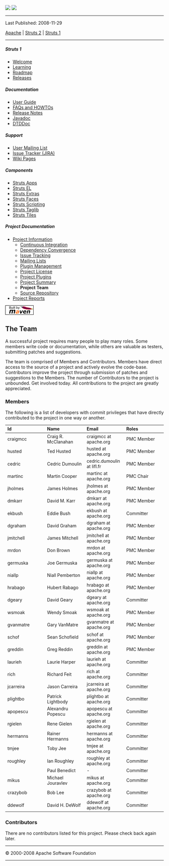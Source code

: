 <span id="bannerLeft">[![](http://www.apache.org/images/asf-logo.gif)](http://www.apache.org/)</span> <span id="bannerRight">[![](images/struts.gif)]()</span>

------------------------------------------------------------------------

Last Published: 2008-11-29

[Apache](http://www.apache.org/) | [Struts 2](2.x/) | [Struts 1](1.x/)

------------------------------------------------------------------------

##### Struts 1

-   [Welcome](index.html.md)
-   [Learning](learning.html.md)
-   [Roadmap](roadmap.html.md)
-   [Releases](downloads.html.md)

##### Documentation

-   [User Guide](userGuide/index.html.md)
-   [FAQs and HOWTOs](faqs/index.html.md)
-   [Release Notes](userGuide/release-notes.html.md)
-   [Javadoc](apidocs/index.html.md)
-   [DTDDoc](dtddoc/index.html.md)

##### Support

-   [User Mailing List](mail.html.md)
-   [Issue Tracker (JIRA)](http://issues.apache.org/struts/)
-   [Wiki Pages](http://wiki.apache.org/struts/)

##### Components

-   [Struts Apps](struts-apps/index.html.md)
-   [Struts EL](struts-el/index.html.md)
-   [Struts Extras](struts-extras/index.html.md)
-   [Struts Faces](struts-faces/index.html.md)
-   [Struts Scripting](struts-scripting/index.html.md)
-   [Struts Taglib](struts-taglib/index.html.md)
-   [Struts Tiles](struts-tiles/index.html.md)

##### Project Documentation

-   [Project Information](project-info.html.md)
    -   [Continuous Integration](integration.html.md)
    -   [Dependency Convergence](dependency-convergence.html.md)
    -   [Issue Tracking](issue-tracking.html.md)
    -   [Mailing Lists](mail-lists.html.md)
    -   [Plugin Management](plugin-management.html.md)
    -   [Project License](license.html.md)
    -   [Project Plugins](plugins.html.md)
    -   [Project Summary](project-summary.html.md)
    -   **Project Team**
    -   [Source Repository](source-repository.html.md)
-   [Project Reports](project-reports.html.md)

[![Built by Maven](./images/logos/maven-feather.png)](http://maven.apache.org/ "Built by Maven")

The Team
--------

A successful project requires many people to play many roles. Some members write code or documentation, while others are valuable as testers, submitting patches and suggestions.

The team is comprised of Members and Contributors. Members have direct access to the source of a project and actively evolve the code-base. Contributors improve the project through submission of patches and suggestions to the Members. The number of Contributors to the project is unbounded. Get involved today. All contributions to the project are greatly appreciated.

### Members

The following is a list of developers with commit privileges that have directly contributed to the project in one way or another.

<table>
<colgroup>
<col width="25%" />
<col width="25%" />
<col width="25%" />
<col width="25%" />
</colgroup>
<thead>
<tr class="header">
<th align="left">Id</th>
<th align="left">Name</th>
<th align="left">Email</th>
<th align="left">Roles</th>
</tr>
</thead>
<tbody>
<tr class="odd">
<td align="left"><span id="craigmcc"></span>craigmcc</td>
<td align="left">Craig R. McClanahan</td>
<td align="left">craigmcc at apache.org</td>
<td align="left">PMC Member</td>
</tr>
<tr class="even">
<td align="left"><span id="husted"></span>husted</td>
<td align="left">Ted Husted</td>
<td align="left">husted at apache.org</td>
<td align="left">PMC Member</td>
</tr>
<tr class="odd">
<td align="left"><span id="cedric"></span>cedric</td>
<td align="left">Cedric Dumoulin</td>
<td align="left">cedric.dumoulin at lifl.fr</td>
<td align="left">PMC Member</td>
</tr>
<tr class="even">
<td align="left"><span id="martinc"></span>martinc</td>
<td align="left">Martin Cooper</td>
<td align="left">martinc at apache.org</td>
<td align="left">PMC Chair</td>
</tr>
<tr class="odd">
<td align="left"><span id="jholmes"></span>jholmes</td>
<td align="left">James Holmes</td>
<td align="left">jholmes at apache.org</td>
<td align="left">PMC Member</td>
</tr>
<tr class="even">
<td align="left"><span id="dmkarr"></span>dmkarr</td>
<td align="left">David M. Karr</td>
<td align="left">dmkarr at apache.org</td>
<td align="left">PMC Member</td>
</tr>
<tr class="odd">
<td align="left"><span id="ekbush"></span>ekbush</td>
<td align="left">Eddie Bush</td>
<td align="left">ekbush at apache.org</td>
<td align="left">Committer</td>
</tr>
<tr class="even">
<td align="left"><span id="dgraham"></span>dgraham</td>
<td align="left">David Graham</td>
<td align="left">dgraham at apache.org</td>
<td align="left">PMC Member</td>
</tr>
<tr class="odd">
<td align="left"><span id="jmitchell"></span>jmitchell</td>
<td align="left">James Mitchell</td>
<td align="left">jmitchell at apache.org</td>
<td align="left">PMC Member</td>
</tr>
<tr class="even">
<td align="left"><span id="mrdon"></span>mrdon</td>
<td align="left">Don Brown</td>
<td align="left">mrdon at apache.org</td>
<td align="left">PMC Member</td>
</tr>
<tr class="odd">
<td align="left"><span id="germuska"></span>germuska</td>
<td align="left">Joe Germuska</td>
<td align="left">germuska at apache.org</td>
<td align="left">PMC Member</td>
</tr>
<tr class="even">
<td align="left"><span id="niallp"></span>niallp</td>
<td align="left">Niall Pemberton</td>
<td align="left">niallp at apache.org</td>
<td align="left">PMC Member</td>
</tr>
<tr class="odd">
<td align="left"><span id="hrabago"></span>hrabago</td>
<td align="left">Hubert Rabago</td>
<td align="left">hrabago at apache.org</td>
<td align="left">PMC Member</td>
</tr>
<tr class="even">
<td align="left"><span id="dgeary"></span>dgeary</td>
<td align="left">David Geary</td>
<td align="left">dgeary at apache.org</td>
<td align="left">Committer</td>
</tr>
<tr class="odd">
<td align="left"><span id="wsmoak"></span>wsmoak</td>
<td align="left">Wendy Smoak</td>
<td align="left">wsmoak at apache.org</td>
<td align="left">PMC Member</td>
</tr>
<tr class="even">
<td align="left"><span id="gvanmatre"></span>gvanmatre</td>
<td align="left">Gary VanMatre</td>
<td align="left">gvanmatre at apache.org</td>
<td align="left">PMC Member</td>
</tr>
<tr class="odd">
<td align="left"><span id="schof"></span>schof</td>
<td align="left">Sean Schofield</td>
<td align="left">schof at apache.org</td>
<td align="left">PMC Member</td>
</tr>
<tr class="even">
<td align="left"><span id="greddin"></span>greddin</td>
<td align="left">Greg Reddin</td>
<td align="left">greddin at apache.org</td>
<td align="left">PMC Member</td>
</tr>
<tr class="odd">
<td align="left"><span id="laurieh"></span>laurieh</td>
<td align="left">Laurie Harper</td>
<td align="left">laurieh at apache.org</td>
<td align="left">Committer</td>
</tr>
<tr class="even">
<td align="left"><span id="rich"></span>rich</td>
<td align="left">Richard Feit</td>
<td align="left">rich at apache.org</td>
<td align="left">Committer</td>
</tr>
<tr class="odd">
<td align="left"><span id="jcarreira"></span>jcarreira</td>
<td align="left">Jason Carreira</td>
<td align="left">jcarreira at apache.org</td>
<td align="left">Committer</td>
</tr>
<tr class="even">
<td align="left"><span id="plightbo"></span>plightbo</td>
<td align="left">Patrick Lightbody</td>
<td align="left">plightbo at apache.org</td>
<td align="left">Committer</td>
</tr>
<tr class="odd">
<td align="left"><span id="apopescu"></span>apopescu</td>
<td align="left">Alexandru Popescu</td>
<td align="left">apopescu at apache.org</td>
<td align="left">Committer</td>
</tr>
<tr class="even">
<td align="left"><span id="rgielen"></span>rgielen</td>
<td align="left">Rene Gielen</td>
<td align="left">rgielen at apache.org</td>
<td align="left">Committer</td>
</tr>
<tr class="odd">
<td align="left"><span id="hermanns"></span>hermanns</td>
<td align="left">Rainer Hermanns</td>
<td align="left">hermanns at apache.org</td>
<td align="left">Committer</td>
</tr>
<tr class="even">
<td align="left"><span id="tmjee"></span>tmjee</td>
<td align="left">Toby Jee</td>
<td align="left">tmjee at apache.org</td>
<td align="left">Committer</td>
</tr>
<tr class="odd">
<td align="left"><span id="roughley"></span>roughley</td>
<td align="left">Ian Roughley</td>
<td align="left">roughley at apache.org</td>
<td align="left">Committer</td>
</tr>
<tr class="even">
<td align="left"></td>
<td align="left">Paul Benedict</td>
<td align="left">-</td>
<td align="left">Committer</td>
</tr>
<tr class="odd">
<td align="left"><span id="mikus"></span>mikus</td>
<td align="left">Michael Jouravlev</td>
<td align="left">mikus at apache.org</td>
<td align="left">Committer</td>
</tr>
<tr class="even">
<td align="left"><span id="crazybob"></span>crazybob</td>
<td align="left">Bob Lee</td>
<td align="left">crazybob at apache.org</td>
<td align="left">Committer</td>
</tr>
<tr class="odd">
<td align="left"><span id="ddewolf"></span>ddewolf</td>
<td align="left">David H. DeWolf</td>
<td align="left">ddewolf at apache.org</td>
<td align="left">Committer</td>
</tr>
</tbody>
</table>

### Contributors

There are no contributors listed for this project. Please check back again later.

------------------------------------------------------------------------

© 2000-2008 Apache Software Foundation

------------------------------------------------------------------------


